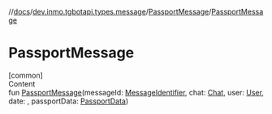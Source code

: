 //[docs](../../../index.md)/[dev.inmo.tgbotapi.types.message](../index.md)/[PassportMessage](index.md)/[PassportMessage](-passport-message.md)



# PassportMessage  
[common]  
Content  
fun [PassportMessage](-passport-message.md)(messageId: [MessageIdentifier](../../dev.inmo.tgbotapi.types/index.md#%5Bdev.inmo.tgbotapi.types%2FMessageIdentifier%2F%2F%2FPointingToDeclaration%2F%5D%2FClasslikes%2F625018081), chat: [Chat](../../dev.inmo.tgbotapi.types.chat.abstracts/-chat/index.md), user: [User](../../dev.inmo.tgbotapi.types/-user/index.md), date: , passportData: [PassportData](../../dev.inmo.tgbotapi.types.passport/-passport-data/index.md))  




